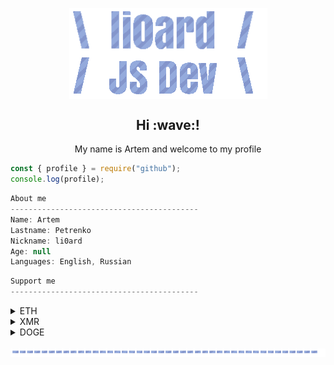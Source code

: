 <p align="center">
  <img style="width: 317px;" align="center" src="PDljal6p.gif">
  <br>
  <img align="center" src="FjkwLxn1.gif">
</p>

<h2 align="center">Hi :wave:!</h2>
<p align="center">My name is Artem and welcome to my profile</p>

```js
const { profile } = require("github");
console.log(profile);
```

```csharp
About me
------------------------------------------
Name: Artem
Lastname: Petrenko
Nickname: li0ard
Age: null
Languages: English, Russian
```

```csharp
Support me
------------------------------------------
```
<details>
  <summary>ETH</summary>
  <p align="center"><img src="https://chart.googleapis.com/chart?chs=150x150&chld=M|0&cht=qr&chl=ethereum:0x1C4688e7e1F8964230F8145d743bdf94fAE19513"><br><code>0x1C4688e7e1F8964230F8145d743bdf94fAE19513</code></p>
</details>
<details>
  <summary>XMR</summary>
  <p align="center"><img src="https://chart.googleapis.com/chart?chs=150x150&chld=M|0&cht=qr&chl=monero:41yYWQ2rXRqMKJY6pS3qE7davUi8bPoVoXC3eY6LnL1A4Qig6W8eVfxRPC8QiwKQf3WMZJwchoHFyWZbSGKFd1y33cRC8Qr"><br><code>41yYWQ2rXRqMKJY6pS3qE7davUi8bPoVoXC3eY6LnL1A4Qig6W8eVfxRPC8QiwKQf3WMZJwchoHFyWZbSGKFd1y33cRC8Qr</code></p>
</details>
<details>
  <summary>DOGE</summary>
  <p align="center"><img src="https://chart.googleapis.com/chart?chs=150x150&chld=M|0&cht=qr&chl=DEtTgRNwNoG3FU7uMMNwrADLDTRs1nGn4V"><br><code>DEtTgRNwNoG3FU7uMMNwrADLDTRs1nGn4V</code></p>
</details>
<p align="center">
  <img align="center" src="zgWxULPr.gif">
</p>
